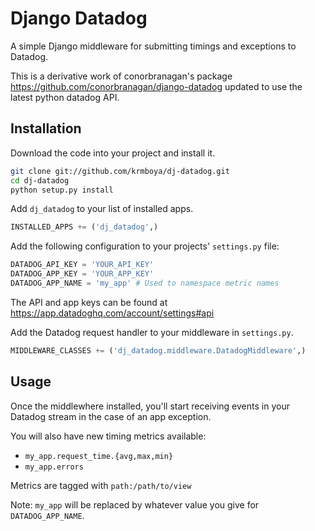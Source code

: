 # Django Datadog

A simple Django middleware for submitting timings and exceptions to Datadog.

This is a derivative work of conorbranagan's package 
https://github.com/conorbranagan/django-datadog updated to use the latest python
datadog API.

## Installation

Download the code into your project and install it.

```bash
git clone git://github.com/krmboya/dj-datadog.git
cd dj-datadog
python setup.py install
```

Add `dj_datadog` to your list of installed apps.

```python
INSTALLED_APPS += ('dj_datadog',)
```

Add the following configuration to your projects' `settings.py` file:

```python
DATADOG_API_KEY = 'YOUR_API_KEY'
DATADOG_APP_KEY = 'YOUR_APP_KEY'
DATADOG_APP_NAME = 'my_app' # Used to namespace metric names
```

The API and app keys can be found at https://app.datadoghq.com/account/settings#api

Add the Datadog request handler to your middleware in `settings.py`.

```python
MIDDLEWARE_CLASSES += ('dj_datadog.middleware.DatadogMiddleware',)
```

## Usage

Once the middlewhere installed, you'll start receiving events in your Datadog
stream in the case of an app exception.

You will also have new timing metrics available:

- `my_app.request_time.{avg,max,min}`
- `my_app.errors`

Metrics are tagged with `path:/path/to/view`

Note: `my_app` will be replaced by whatever value you give for `DATADOG_APP_NAME`.
